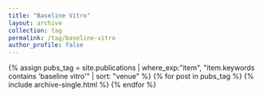 ```yaml
---
title: "Baseline Vitro"
layout: archive
collection: tag
permalink: /tag/baseline-vitro
author_profile: false
---
```


{% assign pubs_tag = site.publications | where_exp:"item", "item.keywords contains 'baseline vitro'" | sort: "venue" %}
{% for post in pubs_tag %}
  {% include archive-single.html %}
{% endfor %}